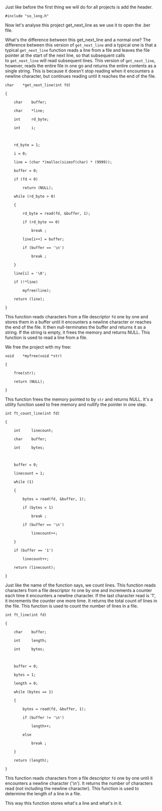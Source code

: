 Just like before the first thing we will do for all projects is add the header.

```
#include "so_long.h"
```

Now let's analyse this project get_next_line as we use it to open the .ber file.

What's the difference between this get_next_line and a normal one?
The difference between this version of `get_next_line` and a typical one is that a typical `get_next_line` function reads a line from a file and leaves the file pointer at the start of the next line, so that subsequent calls to `get_next_line` will read subsequent lines. This version of `get_next_line`, however, reads the entire file in one go and returns the entire contents as a single string. This is because it doesn't stop reading when it encounters a newline character, but continues reading until it reaches the end of the file.

```
char    *get_next_line(int fd)

{

    char    buffer;

    char    *line;

    int     rd_byte;

    int     i;

  

    rd_byte = 1;

    i = 0;

    line = (char *)malloc(sizeof(char) * (9999));

    buffer = 0;

    if (fd < 0)

        return (NULL);

    while (rd_byte > 0)

    {

        rd_byte = read(fd, &buffer, 1);

        if (rd_byte <= 0)

            break ;

        line[i++] = buffer;

        if (buffer == '\n')

            break ;

    }

    line[i] = '\0';

    if (!*line)

        myfree(line);

    return (line);

}
```

This function reads characters from a file descriptor `fd` one by one and stores them in a buffer until it encounters a newline character or reaches the end of the file. It then null-terminates the buffer and returns it as a string. If the string is empty, it frees the memory and returns NULL. This function is used to read a line from a file.

We free the project with my free:
```
void    *myfree(void *str)

{

    free(str);

    return (NULL);

}
```
This function frees the memory pointed to by `str` and returns NULL. It's a utility function used to free memory and nullify the pointer in one step.


```
int ft_count_line(int fd)

{

    int     linecount;

    char    buffer;

    int     bytes;

  

    buffer = 0;

    linecount = 1;

    while (1)

    {

        bytes = read(fd, &buffer, 1);

        if (bytes < 1)

            break ;

        if (buffer == '\n')

            linecount++;

    }

    if (buffer == '1')

        linecount++;

    return (linecount);

}
```
Just like the name of the function says, we count lines.
This function reads characters from a file descriptor `fd` one by one and increments a counter each time it encounters a newline character. If the last character read is '1', it increments the counter one more time. It returns the total count of lines in the file. This function is used to count the number of lines in a file.

```
int ft_line(int fd)

{

    char    buffer;

    int     length;

    int     bytes;

  

    buffer = 0;

    bytes = 1;

    length = 0;

    while (bytes == 1)

    {

        bytes = read(fd, &buffer, 1);

        if (buffer != '\n')

            length++;

        else

            break ;

    }

    return (length);

}
```
This function reads characters from a file descriptor `fd` one by one until it encounters a newline character ('\n'). It returns the number of characters read (not including the newline character). This function is used to determine the length of a line in a file.

This way this function stores what's a line and what's in it.